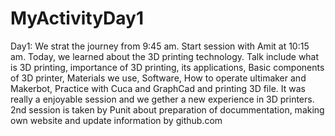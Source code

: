 # MyActivityDay1
Day1: We strat the journey from 9:45 am. Start session with Amit at 10:15 am. Today, we learned about the 3D printing technology. Talk include what is 3D printing, importance of 3D printing, its applications, Basic components of 3D printer, Materials we use, Software, How to operate ultimaker and Makerbot, Practice with Cuca and GraphCad and printing 3D file. It was really a enjoyable session and we gether a new experience in 3D printers. 
2nd session is taken by Punit about preparation of docummentation, making own website and update information by github.com
